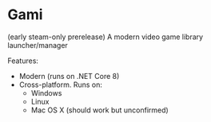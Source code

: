 # Gami

(early steam-only prerelease)
A modern video game library launcher/manager

Features:
+ Modern (runs on .NET Core 8)
+ Cross-platform. Runs on:
    * Windows
    * Linux
    * Mac OS X (should work but unconfirmed)
